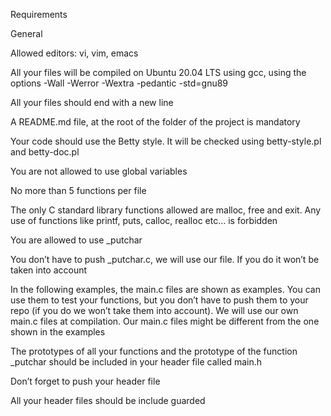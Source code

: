 Requirements

General

Allowed editors: vi, vim, emacs

All your files will be compiled on Ubuntu 20.04 LTS using gcc, using the options -Wall -Werror -Wextra -pedantic -std=gnu89

All your files should end with a new line

A README.md file, at the root of the folder of the project is mandatory

Your code should use the Betty style. It will be checked using betty-style.pl and betty-doc.pl

You are not allowed to use global variables

No more than 5 functions per file

The only C standard library functions allowed are malloc, free and exit. Any use of functions like printf, puts, calloc, realloc etc… is forbidden

You are allowed to use _putchar

You don’t have to push _putchar.c, we will use our file. If you do it won’t be taken into account

In the following examples, the main.c files are shown as examples. You can use them to test your functions, but you don’t have to push them to your repo (if you do we won’t take them into account). We will use our own main.c files at compilation. Our main.c files might be different from the one shown in the examples

The prototypes of all your functions and the prototype of the function _putchar should be included in your header file called main.h

Don’t forget to push your header file

All your header files should be include guarded

